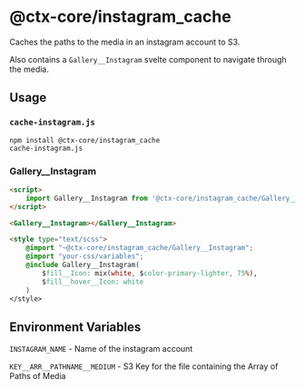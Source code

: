 # @ctx-core/instagram_cache

Caches the paths to the media in an instagram account to S3.

Also contains a `Gallery__Instagram` svelte component to navigate through the media.

## Usage

###  `cache-instagram.js`

```shell
npm install @ctx-core/instagram_cache
cache-instagram.js
```

### Gallery__Instagram

```html
<script>
	import Gallery__Instagram from '@ctx-core/instagram_cache/Gallery__Instagram.html'
</script>

<Gallery__Instagram></Gallery__Instagram>

<style type="text/scss">
	@import "~@ctx-core/instagram_cache/Gallery__Instagram";
	@import "your-css/variables";
	@include Gallery__Instagram(
		$fill__Icon: mix(white, $color-primary-lighter, 75%),
		$fill__hover__Icon: white
	)
</style>
```

## Environment Variables

`INSTAGRAM_NAME` -
	Name of the instagram account

`KEY__ARR__PATHNAME__MEDIUM` -
	S3 Key for the file containing the Array of Paths of Media

